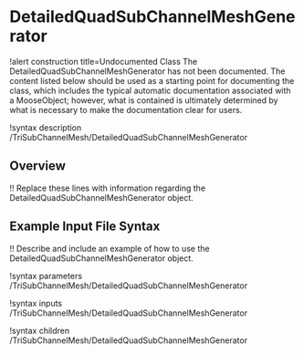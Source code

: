 # DetailedQuadSubChannelMeshGenerator

!alert construction title=Undocumented Class
The DetailedQuadSubChannelMeshGenerator has not been documented. The content listed below should be used as a starting point for
documenting the class, which includes the typical automatic documentation associated with a
MooseObject; however, what is contained is ultimately determined by what is necessary to make the
documentation clear for users.

!syntax description /TriSubChannelMesh/DetailedQuadSubChannelMeshGenerator

## Overview

!! Replace these lines with information regarding the DetailedQuadSubChannelMeshGenerator object.

## Example Input File Syntax

!! Describe and include an example of how to use the DetailedQuadSubChannelMeshGenerator object.

!syntax parameters /TriSubChannelMesh/DetailedQuadSubChannelMeshGenerator

!syntax inputs /TriSubChannelMesh/DetailedQuadSubChannelMeshGenerator

!syntax children /TriSubChannelMesh/DetailedQuadSubChannelMeshGenerator
